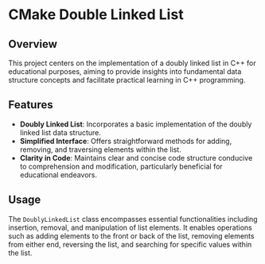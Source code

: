 # CMake Double Linked List

## Overview

This project centers on the implementation of a doubly linked list in C++ for educational purposes, aiming to provide insights into fundamental data structure concepts and facilitate practical learning in C++ programming.

## Features

- **Doubly Linked List**: Incorporates a basic implementation of the doubly linked list data structure.
- **Simplified Interface**: Offers straightforward methods for adding, removing, and traversing elements within the list.
- **Clarity in Code**: Maintains clear and concise code structure conducive to comprehension and modification, particularly beneficial for educational endeavors.

## Usage

The `DoublyLinkedList` class encompasses essential functionalities including insertion, removal, and manipulation of list elements. It enables operations such as adding elements to the front or back of the list, removing elements from either end, reversing the list, and searching for specific values within the list.
